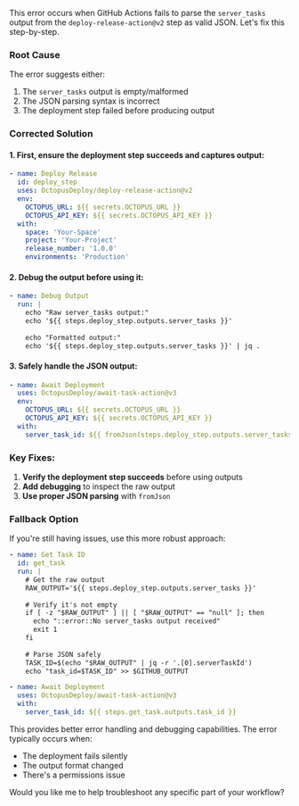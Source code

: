 This error occurs when GitHub Actions fails to parse the `server_tasks` output from the `deploy-release-action@v2` step as valid JSON. Let's fix this step-by-step.

### Root Cause
The error suggests either:
1. The `server_tasks` output is empty/malformed
2. The JSON parsing syntax is incorrect
3. The deployment step failed before producing output

### Corrected Solution

#### 1. First, ensure the deployment step succeeds and captures output:
```yaml
- name: Deploy Release
  id: deploy_step
  uses: OctopusDeploy/deploy-release-action@v2
  env:
    OCTOPUS_URL: ${{ secrets.OCTOPUS_URL }}
    OCTOPUS_API_KEY: ${{ secrets.OCTOPUS_API_KEY }}
  with:
    space: 'Your-Space'
    project: 'Your-Project'
    release_number: '1.0.0'
    environments: 'Production'
```

#### 2. Debug the output before using it:
```yaml
- name: Debug Output
  run: |
    echo "Raw server_tasks output:"
    echo '${{ steps.deploy_step.outputs.server_tasks }}'
    
    echo "Formatted output:"
    echo '${{ steps.deploy_step.outputs.server_tasks }}' | jq .
```

#### 3. Safely handle the JSON output:
```yaml
- name: Await Deployment
  uses: OctopusDeploy/await-task-action@v3
  env:
    OCTOPUS_URL: ${{ secrets.OCTOPUS_URL }}
    OCTOPUS_API_KEY: ${{ secrets.OCTOPUS_API_KEY }}
  with:
    server_task_id: ${{ fromJson(steps.deploy_step.outputs.server_tasks)[0].serverTaskId }}
```

### Key Fixes:
1. **Verify the deployment step succeeds** before using outputs
2. **Add debugging** to inspect the raw output
3. **Use proper JSON parsing** with `fromJson`

### Fallback Option
If you're still having issues, use this more robust approach:

```yaml
- name: Get Task ID
  id: get_task
  run: |
    # Get the raw output
    RAW_OUTPUT='${{ steps.deploy_step.outputs.server_tasks }}'
    
    # Verify it's not empty
    if [ -z "$RAW_OUTPUT" ] || [ "$RAW_OUTPUT" == "null" ]; then
      echo "::error::No server_tasks output received"
      exit 1
    fi
    
    # Parse JSON safely
    TASK_ID=$(echo "$RAW_OUTPUT" | jq -r '.[0].serverTaskId')
    echo "task_id=$TASK_ID" >> $GITHUB_OUTPUT

- name: Await Deployment
  uses: OctopusDeploy/await-task-action@v3
  with:
    server_task_id: ${{ steps.get_task.outputs.task_id }}
```

This provides better error handling and debugging capabilities. The error typically occurs when:
- The deployment fails silently
- The output format changed
- There's a permissions issue

Would you like me to help troubleshoot any specific part of your workflow?
